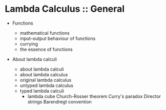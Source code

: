 # Lambda Calculus :: General

* Functions
  - mathematical functions
  - input-output behaviour of functions
  - currying
  - the essence of functions

* About lambda calculi
  - about lambda calculi
  - about lambda calculus
  - original lambda calculus
  - untyped lambda calculus
  - typed lambda calculi
    - lambda cube
Church-Rosser theorem
Curry's paradox
Director strings
Barendregt convention
